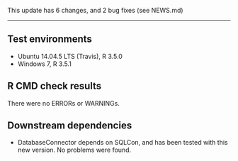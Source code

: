 This update has 6 changes, and 2 bug fixes (see NEWS.md)

---

## Test environments
* Ubuntu 14.04.5 LTS (Travis), R 3.5.0
* Windows 7, R 3.5.1

## R CMD check results

There were no ERRORs or WARNINGs. 

## Downstream dependencies

- DatabaseConnector depends on SQLCon, and has been tested with this new version. No problems were found.